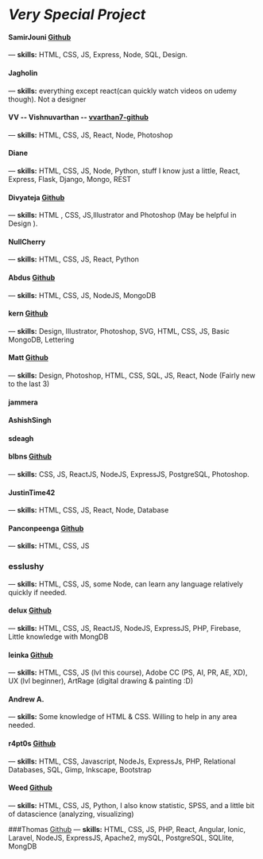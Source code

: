 # *Very Special Project*



#### SamirJouni [Github](https://github.com/SamirJouni)
— **skills:** HTML, CSS, JS, Express, Node, SQL, Design.


#### Jagholin
— **skills:** everything except react(can quickly watch videos on udemy though). Not a designer


#### VV -- Vishnuvarthan -- [vvarthan7-github](https://github.com/vvarthan7)
— **skills:** HTML, CSS, JS, React, Node, Photoshop


#### Diane
— **skills:** HTML, CSS, JS, Node, Python, stuff I know just a little, React, Express, Flask, Django, Mongo, REST


#### Divyateja [Github](https://github.com/Divyateja04)
— **skills:** HTML , CSS, JS,Illustrator and Photoshop (May be helpful in Design ).


#### NullCherry
— **skills:** HTML, CSS, JS, React, Python


#### Abdus [Github](https://github.com/thisisabdus)
— **skills:** HTML, CSS, JS, NodeJS, MongoDB


#### kern [Github](https://github.com/Pavelisp)
— **skills:** Design, Illustrator, Photoshop, SVG, HTML, CSS, JS, Basic MongoDB, Lettering

#### Matt [Github](https://github.com/MattCSmith)
—  **skills:** Design, Photoshop, HTML, CSS, SQL, JS, React, Node (Fairly new to the last 3)

#### jammera

#### AshishSingh

#### sdeagh

#### blbns [Github](https://github.com/balabis)
— **skills:** CSS, JS, ReactJS, NodeJS, ExpressJS, PostgreSQL, Photoshop.

#### JustinTime42
— **skills:** HTML, CSS, JS, React, Node, Database

#### Panconpeenga [Github](https://github.com/Panconpeenga)
— **skills:** HTML, CSS, JS

### esslushy
— **skills:** HTML, CSS, JS, some Node, can learn any language relatively quickly if needed.

#### delux [Github](https://github.com/deluxscript)
— **skills:** HTML, CSS, JS, ReactJS, NodeJS, ExpressJS, PHP, Firebase, Little knowledge with MongDB

#### leinka [Github](https://github.com/leinka)
— **skills:** HTML, CSS, JS (lvl this course), Adobe CC (PS, AI, PR, AE, XD), UX (lvl beginner), ArtRage (digital drawing & painting :D)

#### Andrew A.
— **skills:** Some knowledge of HTML & CSS. Willing to help in any area needed.

#### r4pt0s [Github](https://github.com/r4pt0s)
— **skills:** HTML, CSS, Javascript, NodeJs, ExpressJs, PHP, Relational Databases, SQL, Gimp, Inkscape, Bootstrap

#### Weed [Github](https://github.com/Wistree)
— **skills:** HTML, CSS, JS, Python, I also know statistic, SPSS, and a little bit of datascience (analyzing, visualizing)

###Thomas [Github](https://github.com/thomasdreyer)
— **skills:** HTML, CSS, JS, PHP, React, Angular, Ionic, Laravel, NodeJS, ExpressJS, Apache2, mySQL, PostgreSQL, SQLlite, MongDB
